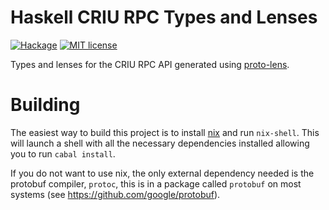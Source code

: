 
# Haskell CRIU RPC Types and Lenses
[![Hackage](https://img.shields.io/badge/Hackage-0.0.0.2-orange.svg)](https://hackage.haskell.org/package/criu-rpc-types)
[![MIT license](http://img.shields.io/badge/license-MIT-blue.svg)](LICENSE)

Types and lenses for the CRIU RPC API generated using [proto-lens](https://github.com/google/proto-lens).

# Building
The easiest way to build this project is to install [nix](https://nixos.org/nix/) and run
`nix-shell`. This will launch a shell with all the necessary dependencies installed allowing
you to run `cabal install`.

If you do not want to use nix, the only external dependency needed is the protobuf compiler,
`protoc`, this is in a package called `protobuf` on most systems (see
<https://github.com/google/protobuf>).
